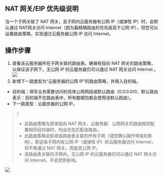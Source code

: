 ## NAT 网关/EIP 优先级说明
当一个子网关联了 NAT 网关，且子网内云服务器有公网 IP（或弹性 IP）时，会默认通过 NAT网关访问 Internet（因为最精确路由的优先级高于公网 IP），但您可以设置路由策略，实现通过云服务器公网 IP 访问 Internet。 

## 操作步骤
1. 查看该云服务器所在子网关联的路由表。确保有指向 NAT 网关的路由策略，以保证该子网下，无公网 IP 的云服务器仍可以通过 NAT 网关访问 Internet 。
 ![](https://main.qcloudimg.com/raw/448d22f533639b333d5e2df0bb09a834.png)
2. 新增下一跳类型为“云服务器的公网 IP”的路由策略，并填入目的端。
 - 目的端：填写业务需要访问的具体公网网段或默认路由（0.0.0.0/0，默认路由表示：目的端不在路由表中，所有数据包都会使用该默认路由）。
 - 下一跳类型：云服务器的公网 IP。
 
>!
>- 此路由策略与原来指向 NAT 网关、云服务器、公网网关的路由规则配置相同目的端时，均会优先匹配该路由。
>- 此路由策略会影响该路由表关联的所有子网（请您确认操作带来的影响），即这些子网内有公网 IP（或弹性 IP）的云服务器访问 Internet，将不再通过 NAT 网关，而是其公网 IP。
>- 该路由表关联的子网内，无公网 IP 的云服务器仍可以通过 NAT 网关访问 Internet，不会受到影响。
>
![](https://main.qcloudimg.com/raw/a560edb94164ca5600a647f781b529b0.png)

